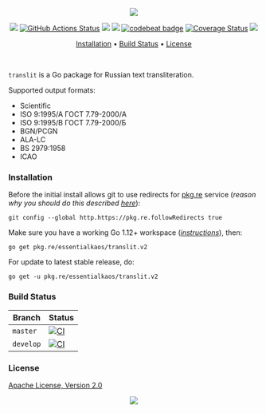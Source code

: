 <p align="center"><a href="#readme"><img src="https://gh.kaos.st/go-translit.svg"/></a></p>

<p align="center">
  <a href=https://pkg.go.dev/github.com/essentialkaos/translit><img src="https://pkg.go.dev/badge/github.com/essentialkaos/translit" /></a>
  <a href="https://github.com/essentialkaos/translit/actions"><img src="https://github.com/essentialkaos/translit/workflows/CI/badge.svg" alt="GitHub Actions Status" /></a>
  <a href="https://github.com/essentialkaos/translit/actions?query=workflow%3ACodeQL"><img src="https://github.com/essentialkaos/translit/workflows/CodeQL/badge.svg" /></a>
  <a href="https://goreportcard.com/report/github.com/essentialkaos/translit"><img src="https://goreportcard.com/badge/github.com/essentialkaos/translit"></a>
  <a href="https://codebeat.co/projects/github-com-essentialkaos-translit-master"><img alt="codebeat badge" src="https://codebeat.co/badges/15851ebb-6715-44b9-be66-0d13dee8b1ee" /></a>
  <a href='https://coveralls.io/github/essentialkaos/translit?branch=master'><img src='https://coveralls.io/repos/github/essentialkaos/translit/badge.svg?branch=master' alt='Coverage Status' /></a>
  <a href="#license"><img src="https://gh.kaos.st/apache2.svg"></a>
</p>

<p align="center"><a href="#installation">Installation</a> • <a href="#build-status">Build Status</a> • <a href="#license">License</a></p>

<br/>

`translit` is a Go package for Russian text transliteration.

Supported output formats:

* Scientific
* ISO 9:1995/A ГОСТ 7.79-2000/A
* ISO 9:1995/B ГОСТ 7.79-2000/Б
* BGN/PCGN
* ALA-LC
* BS 2979:1958
* ICAO

### Installation

Before the initial install allows git to use redirects for [pkg.re](https://github.com/essentialkaos/pkgre) service (_reason why you should do this described [here](https://github.com/essentialkaos/pkgre#git-support)_):

```
git config --global http.https://pkg.re.followRedirects true
```

Make sure you have a working Go 1.12+ workspace (_[instructions](https://golang.org/doc/install)_), then:

```
go get pkg.re/essentialkaos/translit.v2
```

For update to latest stable release, do:

```
go get -u pkg.re/essentialkaos/translit.v2
```

### Build Status

| Branch | Status |
|------------|--------|
| `master` | [![CI](https://github.com/essentialkaos/translit/workflows/CI/badge.svg?branch=master)](https://github.com/essentialkaos/translit/actions) |
| `develop` | [![CI](https://github.com/essentialkaos/translit/workflows/CI/badge.svg?branch=develop)](https://github.com/essentialkaos/translit/actions) |

### License

[Apache License, Version 2.0](https://www.apache.org/licenses/LICENSE-2.0)

<p align="center"><a href="https://essentialkaos.com"><img src="https://gh.kaos.st/ekgh.svg"/></a></p>
